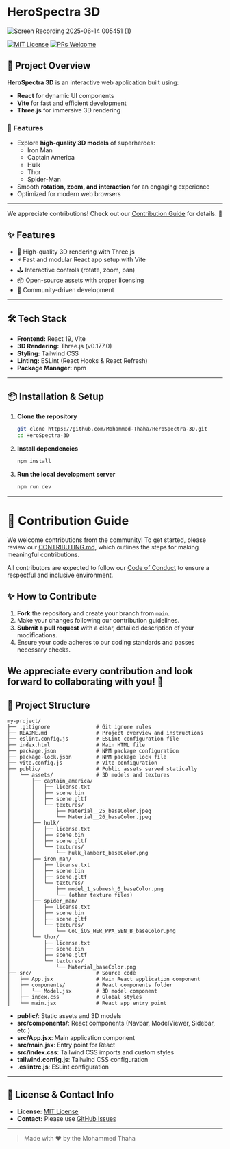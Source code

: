 # HeroSpectra 3D  

![Screen Recording 2025-06-14 005451 (1)](https://github.com/user-attachments/assets/452e78ce-7f0d-4da4-9c4d-22a68d09d185)  

[![MIT License](https://img.shields.io/badge/license-MIT-blue.svg)](LICENSE) [![PRs Welcome](https://img.shields.io/badge/PRs-welcome-brightgreen.svg)](CONTRIBUTING.md)  

## 🚀 Project Overview  

**HeroSpectra 3D** is an interactive web application built using:  

- **React** for dynamic UI components
- **Vite** for fast and efficient development 
- **Three.js** for immersive 3D rendering  
 

### 🌟 Features  

- Explore **high-quality 3D models** of superheroes:  
  - Iron Man  
  - Captain America  
  - Hulk  
  - Thor  
  - Spider-Man  
- Smooth **rotation, zoom, and interaction** for an engaging experience  
- Optimized for modern web browsers  

---

We appreciate contributions! Check out our [Contribution Guide](CONTRIBUTING.md) for details. 🚀  
## ✨ Features

- 🎨 High-quality 3D rendering with Three.js
- ⚡ Fast and modular React app setup with Vite
- 🕹️ Interactive controls (rotate, zoom, pan)
- 📦 Open-source assets with proper licensing
- 🤝 Community-driven development

---

## 🛠️ Tech Stack

- **Frontend:** React 19, Vite
- **3D Rendering:** Three.js (v0.177.0)
- **Styling:** Tailwind CSS
- **Linting:** ESLint (React Hooks & React Refresh)
- **Package Manager:** npm

---

## 📦 Installation & Setup

1. **Clone the repository**
   ```bash
   git clone https://github.com/Mohammed-Thaha/HeroSpectra-3D.git
   cd HeroSpectra-3D
   ```

2. **Install dependencies**
   ```bash
   npm install
   ```

3. **Run the local development server**
   ```bash
   npm run dev
   ```
---

# 🤝 Contribution Guide  

We welcome contributions from the community! To get started, please review our [CONTRIBUTING.md](CONTRIBUTING.md), which outlines the steps for making meaningful contributions.  

All contributors are expected to follow our [Code of Conduct]([CODE_OF_CONDUCT.md](https://github.com/Mohammed-Thaha/HeroSpectra-3D/blob/main/CODE_OF_CONDUCT.md)) to ensure a respectful and inclusive environment.  

## ✨ How to Contribute  
1. **Fork** the repository and create your branch from `main`.  
2. Make your changes following our contribution guidelines.  
3. **Submit a pull request** with a clear, detailed description of your modifications.  
4. Ensure your code adheres to our coding standards and passes necessary checks.  

We appreciate every contribution and look forward to collaborating with you! 🚀  
---

## 📁 Project Structure

```
my-project/
├── .gitignore               # Git ignore rules
├── README.md                # Project overview and instructions
├── eslint.config.js         # ESLint configuration file
├── index.html               # Main HTML file
├── package.json             # NPM package configuration
├── package-lock.json        # NPM package lock file
├── vite.config.js           # Vite configuration
├── public/                  # Public assets served statically
│   └── assets/              # 3D models and textures
│       ├── captain_america/
│       │   ├── license.txt
│       │   ├── scene.bin
│       │   ├── scene.gltf
│       │   └── textures/
│       │       ├── Material__25_baseColor.jpeg
│       │       └── Material__26_baseColor.jpeg
│       ├── hulk/
│       │   ├── license.txt
│       │   ├── scene.bin
│       │   ├── scene.gltf
│       │   └── textures/
│       │       └── hulk_lambert_baseColor.png
│       ├── iron_man/
│       │   ├── license.txt
│       │   ├── scene.bin
│       │   ├── scene.gltf
│       │   └── textures/
│       │       ├── model_1_submesh_0_baseColor.png
│       │       └── (other texture files)
│       ├── spider_man/
│       │   ├── license.txt
│       │   ├── scene.bin
│       │   ├── scene.gltf
│       │   └── textures/
│       │       └── CoC_iOS_HER_PPA_SEN_B_baseColor.png
│       └── thor/
│           ├── license.txt
│           ├── scene.bin
│           ├── scene.gltf
│           └── textures/
│               └── Material_baseColor.png
├── src/                     # Source code
│   ├── App.jsx              # Main React application component
│   ├── components/          # React components folder
│   │   └── Model.jsx        # 3D model component
│   ├── index.css            # Global styles
│   └── main.jsx             # React app entry point

```

- **public/**: Static assets and 3D models
- **src/components/**: React components (Navbar, ModelViewer, Sidebar, etc.)
- **src/App.jsx**: Main application component
- **src/main.jsx**: Entry point for React
- **src/index.css**: Tailwind CSS imports and custom styles
- **tailwind.config.js**: Tailwind CSS configuration
- **.eslintrc.js**: ESLint configuration

---
## 📜 License & Contact Info

- **License:** [MIT License](https://github.com/Mohammed-Thaha/HeroSpectra-3D/blob/main/LICENSE.md)
- **Contact:** Please use [GitHub Issues](https://github.com/mohammed-thaha/HeroSpectra-3D/issues) 
---

> Made with ❤️ by the Mohammed Thaha
